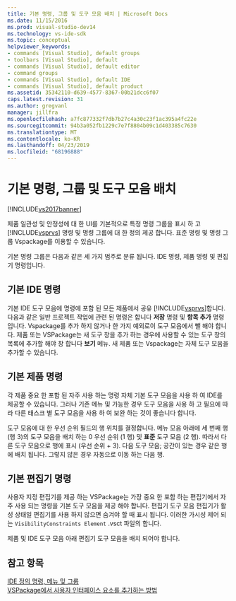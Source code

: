 ```yaml
---
title: 기본 명령, 그룹 및 도구 모음 배치 | Microsoft Docs
ms.date: 11/15/2016
ms.prod: visual-studio-dev14
ms.technology: vs-ide-sdk
ms.topic: conceptual
helpviewer_keywords:
- commands [Visual Studio], default groups
- toolbars [Visual Studio], default
- commands [Visual Studio], default editor
- command groups
- commands [Visual Studio], default IDE
- commands [Visual Studio], default product
ms.assetid: 35342110-d639-4577-8367-00b21dcc6f07
caps.latest.revision: 31
ms.author: gregvanl
manager: jillfra
ms.openlocfilehash: a7fc877332f7db7b27c4a30c23f1ac395a4fc22e
ms.sourcegitcommit: 94b3a052fb1229c7e7f8804b09c1d403385c7630
ms.translationtype: MT
ms.contentlocale: ko-KR
ms.lasthandoff: 04/23/2019
ms.locfileid: "68196888"
---
```

# <a name="default-command-group-and-toolbar-placement"></a>기본 명령, 그룹 및 도구 모음 배치
[!INCLUDE[vs2017banner](../../includes/vs2017banner.md)]

제품 일관성 및 안정성에 대 한 UI를 기본적으로 특정 명령 그룹을 표시 하 고 [!INCLUDE[vsprvs](../../includes/vsprvs-md.md)] 명령 및 명령 그룹에 대 한 정의 제공 합니다. 표준 명령 및 명령 그룹 Vspackage를 이용할 수 있습니다.  
  
 기본 명령 그룹은 다음과 같은 세 가지 범주로 분류 됩니다. IDE 명령, 제품 명령 및 편집기 명령입니다.  
  
## <a name="default-ide-commands"></a>기본 IDE 명령  
 기본 IDE 도구 모음에 명령에 포함 된 모든 제품에서 공유 [!INCLUDE[vsprvs](../../includes/vsprvs-md.md)]합니다. 다음과 같은 일반 프로젝트 작업에 관련 된 명령은 합니다 **저장** 명령 및 **항목 추가** 명령입니다. Vspackage를 추가 하지 않거나 한 가지 예외로이 도구 모음에서 뺄 해야 합니다. 제품 또는 VSPackage는 새 도구 창을 추가 하는 경우에 사용할 수 있는 도구 창의 목록에 추가할 해야 창 합니다 **보기** 메뉴. 새 제품 또는 Vspackage는 자체 도구 모음을 추가할 수 있습니다.  
  
## <a name="default-product-commands"></a>기본 제품 명령  
 각 제품 중요 한 포함 된 자주 사용 하는 명령 자체 기본 도구 모음을 사용 하 여 IDE를 제공할 수 있습니다. 그러나 기존 메뉴 및 가능한 경우 도구 모음을 사용 하 고 필요에 따라 다른 태스크 별 도구 모음을 사용 하 여 보완 하는 것이 좋습니다 합니다.  
  
 도구 모음에 대 한 우선 순위 필드의 행 위치를 결정합니다. 메뉴 모음 아래에 세 번째 행 (행 3)의 도구 모음을 배치 하는 0 우선 순위 (1 행) 및 **표준** 도구 모음 (2 행). 따라서 다른 도구 모음으로 행에 표시 (우선 순위 + 3). 다음 도구 모음; 공간이 있는 경우 같은 행에 배치 됩니다. 그렇지 않은 경우 자동으로 이동 하는 다음 행.  
  
## <a name="default-editor-commands"></a>기본 편집기 명령  
 사용자 지정 편집기를 제공 하는 VSPackage는 가장 중요 한 포함 하는 편집기에서 자주 사용 되는 명령을 기본 도구 모음을 제공 해야 합니다. 편집기 도구 모음 편집기가 활성 상태일 편집기를 사용 하지 않으면 숨겨야 할 때 표시 됩니다. 이러한 가시성 제어 되는 `VisibilityConstraints Element` .vsct 파일의 합니다.  
  
 제품 및 IDE 도구 모음 아래 편집기 도구 모음을 배치 되어야 합니다.  
  
## <a name="see-also"></a>참고 항목  
 [IDE 정의 명령, 메뉴 및 그룹](../../extensibility/internals/ide-defined-commands-menus-and-groups.md)   
 [VSPackage에서 사용자 인터페이스 요소를 추가하는 방법](../../extensibility/internals/how-vspackages-add-user-interface-elements.md)
